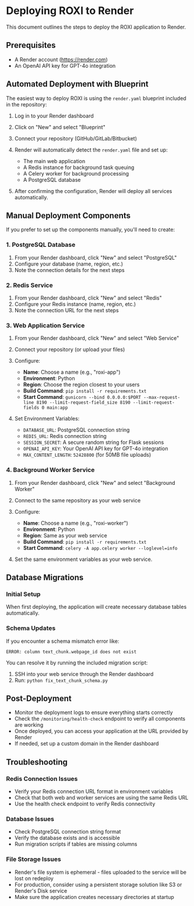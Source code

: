# Deploying ROXI to Render

This document outlines the steps to deploy the ROXI application to Render.

## Prerequisites

- A Render account (https://render.com)
- An OpenAI API key for GPT-4o integration

## Automated Deployment with Blueprint

The easiest way to deploy ROXI is using the `render.yaml` blueprint included in the repository:

1. Log in to your Render dashboard
2. Click on "New" and select "Blueprint"
3. Connect your repository (GitHub/GitLab/Bitbucket)
4. Render will automatically detect the `render.yaml` file and set up:
   - The main web application
   - A Redis instance for background task queuing
   - A Celery worker for background processing
   - A PostgreSQL database

5. After confirming the configuration, Render will deploy all services automatically.

## Manual Deployment Components

If you prefer to set up the components manually, you'll need to create:

### 1. PostgreSQL Database

1. From your Render dashboard, click "New" and select "PostgreSQL"
2. Configure your database (name, region, etc.)
3. Note the connection details for the next steps

### 2. Redis Service

1. From your Render dashboard, click "New" and select "Redis"
2. Configure your Redis instance (name, region, etc.)
3. Note the connection URL for the next steps

### 3. Web Application Service

1. From your Render dashboard, click "New" and select "Web Service"
2. Connect your repository (or upload your files)
3. Configure:
   - **Name**: Choose a name (e.g., "roxi-app")
   - **Environment**: Python
   - **Region**: Choose the region closest to your users
   - **Build Command**: `pip install -r requirements.txt`
   - **Start Command**: `gunicorn --bind 0.0.0.0:$PORT --max-request-line 8190 --limit-request-field_size 8190 --limit-request-fields 0 main:app`

4. Set Environment Variables:
   - `DATABASE_URL`: PostgreSQL connection string
   - `REDIS_URL`: Redis connection string
   - `SESSION_SECRET`: A secure random string for Flask sessions
   - `OPENAI_API_KEY`: Your OpenAI API key for GPT-4o integration
   - `MAX_CONTENT_LENGTH`: `52428800` (for 50MB file uploads)

### 4. Background Worker Service

1. From your Render dashboard, click "New" and select "Background Worker"
2. Connect to the same repository as your web service
3. Configure:
   - **Name**: Choose a name (e.g., "roxi-worker")
   - **Environment**: Python
   - **Region**: Same as your web service
   - **Build Command**: `pip install -r requirements.txt`
   - **Start Command**: `celery -A app.celery worker --loglevel=info`

4. Set the same environment variables as your web service.

## Database Migrations

### Initial Setup
 
When first deploying, the application will create necessary database tables automatically.

### Schema Updates

If you encounter a schema mismatch error like:
```
ERROR: column text_chunk.webpage_id does not exist
```

You can resolve it by running the included migration script:

1. SSH into your web service through the Render dashboard
2. Run: `python fix_text_chunk_schema.py`

## Post-Deployment

- Monitor the deployment logs to ensure everything starts correctly
- Check the `/monitoring/health-check` endpoint to verify all components are working
- Once deployed, you can access your application at the URL provided by Render
- If needed, set up a custom domain in the Render dashboard

## Troubleshooting

### Redis Connection Issues
- Verify your Redis connection URL format in environment variables
- Check that both web and worker services are using the same Redis URL
- Use the health check endpoint to verify Redis connectivity

### Database Issues
- Check PostgreSQL connection string format
- Verify the database exists and is accessible
- Run migration scripts if tables are missing columns

### File Storage Issues
- Render's file system is ephemeral - files uploaded to the service will be lost on redeploy
- For production, consider using a persistent storage solution like S3 or Render's Disk service
- Make sure the application creates necessary directories at startup